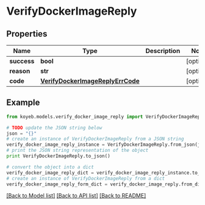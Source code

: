 # VerifyDockerImageReply


## Properties
Name | Type | Description | Notes
------------ | ------------- | ------------- | -------------
**success** | **bool** |  | [optional] 
**reason** | **str** |  | [optional] 
**code** | [**VerifyDockerImageReplyErrCode**](VerifyDockerImageReplyErrCode.md) |  | [optional] 

## Example

```python
from koyeb.models.verify_docker_image_reply import VerifyDockerImageReply

# TODO update the JSON string below
json = "{}"
# create an instance of VerifyDockerImageReply from a JSON string
verify_docker_image_reply_instance = VerifyDockerImageReply.from_json(json)
# print the JSON string representation of the object
print VerifyDockerImageReply.to_json()

# convert the object into a dict
verify_docker_image_reply_dict = verify_docker_image_reply_instance.to_dict()
# create an instance of VerifyDockerImageReply from a dict
verify_docker_image_reply_form_dict = verify_docker_image_reply.from_dict(verify_docker_image_reply_dict)
```
[[Back to Model list]](../README.md#documentation-for-models) [[Back to API list]](../README.md#documentation-for-api-endpoints) [[Back to README]](../README.md)


